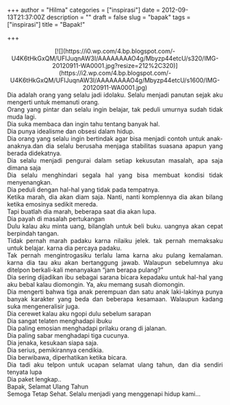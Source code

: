 +++
author = "Hilma"
categories = ["inspirasi"]
date = 2012-09-13T21:37:00Z
description = ""
draft = false
slug = "bapak"
tags = ["inspirasi"]
title = "Bapak!"

+++

<div class="separator" style="clear: both; text-align: center;">[![](https://i0.wp.com/4.bp.blogspot.com/-U4K6tHkGxQM/UFIJuqnAW3I/AAAAAAAAO4g/Mbyzp44etcU/s320/IMG-20120911-WA0001.jpg?resize=212%2C320)](https://i2.wp.com/4.bp.blogspot.com/-U4K6tHkGxQM/UFIJuqnAW3I/AAAAAAAAO4g/Mbyzp44etcU/s1600/IMG-20120911-WA0001.jpg)</div><div style="text-align: justify;">Dia adalah orang yang selalu jadi idolaku. Selalu menjadi panutan sejak aku mengerti untuk memanuti orang.</div><div><div style="text-align: justify;">Orang yang pintar dan selalu ingin belajar, tak peduli umurnya sudah tidak muda lagi.</div><div style="text-align: justify;">Dia suka membaca dan ingin tahu tentang banyak hal.</div><div style="text-align: justify;">Dia punya idealisme dan obsesi dalam hidup.</div></div><div><div style="text-align: justify;">Dia orang yang selalu ingin bertindak agar bisa menjadi contoh untuk anak-anaknya.dan dia selalu berusaha menjaga stabilitas suasana apapun yang berada didekatnya.</div></div><div><div style="text-align: justify;">Dia selalu menjadi pengurai dalam setiap kekusutan masalah, apa saja dimana saja</div><div style="text-align: justify;">Dia selalu menghindari segala hal yang bisa membuat kondisi tidak menyenangkan.</div><div style="text-align: justify;">Dia peduli dengan hal-hal yang tidak pada tempatnya.</div></div><div><div style="text-align: justify;">Ketika marah, dia akan diam saja. Nanti, nanti komplennya dia akan bilang ketika emosinya sedikit mereda.</div><div style="text-align: justify;">Tapi buatlah dia marah, beberapa saat dia akan lupa.</div><div style="text-align: justify;">Dia payah di masalah pertukangan</div><div style="text-align: justify;">Dulu kalau aku minta uang, bilanglah untuk beli buku. uangnya akan cepat berpindah tangan.</div><div style="text-align: justify;">Tidak pernah marah padaku karna nilaiku jelek. tak pernah memaksaku untuk belajar. karna dia percaya padaku.</div><div style="text-align: justify;">Tak pernah mengintrogasiku terlalu lama karna aku pulang kemalaman. karna dia tau aku akan bertanggung jawab. Walaupun sebelumnya aku ditelpon berkali-kali menanyakan “jam berapa pulang?”</div><div style="text-align: justify;">Dia sering dijadikan ibu sebagai sarana bicara kepadaku untuk hal-hal yang aku bebal kalau diomongin. Ya, aku memang susah diomongin.</div><div style="text-align: justify;">Dia mengerti bahwa tiga anak perempuan dan satu anak laki-lakinya punya banyak karakter yang beda dan beberapa kesamaan. Walaupun kadang suka mengeneralisir juga.</div><div style="text-align: justify;">Dia cerewet kalau aku ngopi dulu sebelum sarapan</div><div style="text-align: justify;">Dia sangat telaten menghadapi ibuku</div><div style="text-align: justify;">Dia paling emosian menghadapi prilaku orang di jalanan.</div><div style="text-align: justify;">Dia paling sabar menghadapi tiga cucunya.</div><div style="text-align: justify;">Dia jenaka, kesukaan siapa saja.</div><div style="text-align: justify;">Dia serius, pemikirannya cendikia.</div><div style="text-align: justify;">Dia berwibawa, diperhatikan ketika bicara.</div><div style="text-align: justify;">Dia tadi aku telpon untuk ucapan selamat ulang tahun, dan dia sendiri tenyata lupa</div><div style="text-align: justify;">Dia paket lengkap..</div><div style="text-align: justify;"></div><div style="text-align: justify;"></div><div style="text-align: justify;">Bapak, Selamat Ulang Tahun</div><div style="text-align: justify;">Semoga Tetap Sehat. Selalu menjadi yang menggenapi hidup kami…</div></div>

